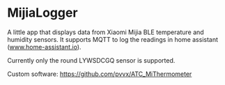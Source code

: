 # MijiaLogger

A little app that displays data from Xiaomi Mijia BLE temperature and humidity sensors. It supports MQTT to log the readings in home assistant (www.home-assistant.io). 

Currently only the round LYWSDCGQ sensor is supported. 

Custom software: https://github.com/pvvx/ATC_MiThermometer